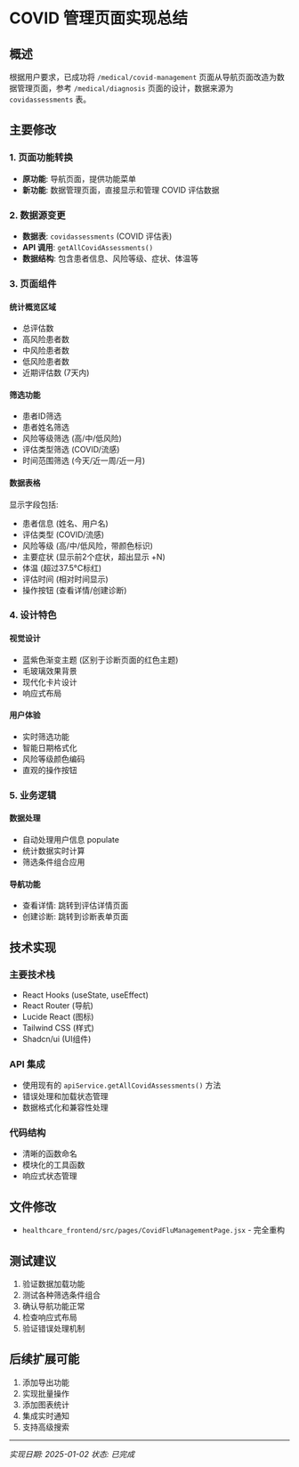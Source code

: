 # COVID 管理页面实现总结

## 概述
根据用户要求，已成功将 `/medical/covid-management` 页面从导航页面改造为数据管理页面，参考 `/medical/diagnosis` 页面的设计，数据来源为 `covidassessments` 表。

## 主要修改

### 1. 页面功能转换
- **原功能**: 导航页面，提供功能菜单
- **新功能**: 数据管理页面，直接显示和管理 COVID 评估数据

### 2. 数据源变更
- **数据表**: `covidassessments` (COVID 评估表)
- **API 调用**: `getAllCovidAssessments()`
- **数据结构**: 包含患者信息、风险等级、症状、体温等

### 3. 页面组件

#### 统计概览区域
- 总评估数
- 高风险患者数
- 中风险患者数  
- 低风险患者数
- 近期评估数 (7天内)

#### 筛选功能
- 患者ID筛选
- 患者姓名筛选
- 风险等级筛选 (高/中/低风险)
- 评估类型筛选 (COVID/流感)
- 时间范围筛选 (今天/近一周/近一月)

#### 数据表格
显示字段包括:
- 患者信息 (姓名、用户名)
- 评估类型 (COVID/流感)
- 风险等级 (高/中/低风险，带颜色标识)
- 主要症状 (显示前2个症状，超出显示 +N)
- 体温 (超过37.5°C标红)
- 评估时间 (相对时间显示)
- 操作按钮 (查看详情/创建诊断)

### 4. 设计特色

#### 视觉设计
- 蓝紫色渐变主题 (区别于诊断页面的红色主题)
- 毛玻璃效果背景
- 现代化卡片设计
- 响应式布局

#### 用户体验
- 实时筛选功能
- 智能日期格式化
- 风险等级颜色编码
- 直观的操作按钮

### 5. 业务逻辑

#### 数据处理
- 自动处理用户信息 populate
- 统计数据实时计算
- 筛选条件组合应用

#### 导航功能
- 查看详情: 跳转到评估详情页面
- 创建诊断: 跳转到诊断表单页面

## 技术实现

### 主要技术栈
- React Hooks (useState, useEffect)
- React Router (导航)
- Lucide React (图标)
- Tailwind CSS (样式)
- Shadcn/ui (UI组件)

### API 集成
- 使用现有的 `apiService.getAllCovidAssessments()` 方法
- 错误处理和加载状态管理
- 数据格式化和兼容性处理

### 代码结构
- 清晰的函数命名
- 模块化的工具函数
- 响应式状态管理

## 文件修改
- `healthcare_frontend/src/pages/CovidFluManagementPage.jsx` - 完全重构

## 测试建议
1. 验证数据加载功能
2. 测试各种筛选条件组合
3. 确认导航功能正常
4. 检查响应式布局
5. 验证错误处理机制

## 后续扩展可能
1. 添加导出功能
2. 实现批量操作
3. 添加图表统计
4. 集成实时通知
5. 支持高级搜索

---
*实现日期: 2025-01-02*
*状态: 已完成* 